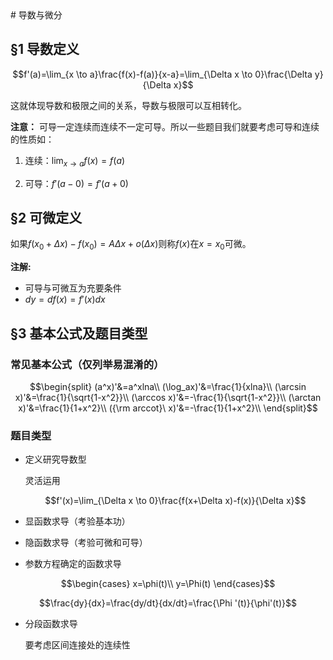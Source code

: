 <head>
  <script src="https://cdn.mathjax.org/mathjax/latest/MathJax.js?config=TeX-AMS-MML_HTMLorMML" type="text/javascript"></script>
  <script type="text/x-mathjax-config">
    MathJax.Hub.Config({
      tex2jax: {
      skipTags: ['script', 'noscript', 'style', 'textarea', 'pre'],
      inlineMath: [['$','$']]
      }
    });
  </script>
</head>
# 导数与微分

## §1 导数定义

$$f'(a)=\lim_{x \to a}\frac{f(x)-f(a)}{x-a}=\lim_{\Delta x \to 0}\frac{\Delta y}{\Delta x}$$

这就体现导数和极限之间的关系，导数与极限可以互相转化。

**注意：** 可导一定连续而连续不一定可导。所以一些题目我们就要考虑可导和连续的性质如：

1. 连续：$\lim_{x \to a}f(x)=f(a)$

2. 可导：$f'(a-0)=f'(a+0)$

## §2 可微定义
如果$f(x_0+\Delta x)-f(x_0)=A\Delta x+o(\Delta x)$则称$f(x)$在$x=x_0$可微。

**注解:** 
- 可导与可微互为充要条件
- $dy=df(x)=f'(x)dx$

## §3 基本公式及题目类型

### 常见基本公式（仅列举易混淆的）

$$\begin{split}
  (a^x)'&=a^xlna\\
  (\log_ax)'&=\frac{1}{xlna}\\
  (\arcsin x)'&=\frac{1}{\sqrt{1-x^2}}\\
  (\arccos x)'&=-\frac{1}{\sqrt{1-x^2}}\\
  (\arctan x)'&=\frac{1}{1+x^2}\\
  ({\rm arccot}\ x)'&=-\frac{1}{1+x^2}\\
\end{split}$$

### 题目类型
- 定义研究导数型

  灵活运用

  $$f'(x)=\lim_{\Delta x \to 0}\frac{f(x+\Delta x)-f(x)}{\Delta x}$$

- 显函数求导（考验基本功）

- 隐函数求导（考验可微和可导）
- 参数方程确定的函数求导

$$\begin{cases}
    x=\phi(t)\\
    y=\Phi(t)
\end{cases}$$

$$\frac{dy}{dx}=\frac{dy/dt}{dx/dt}=\frac{\Phi '(t)}{\phi'(t)}$$

- 分段函数求导

  要考虑区间连接处的连续性